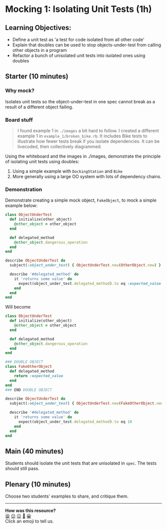 # Mocking 1: Isolating Unit Tests (1h)

## Learning Objectives:

- Define a unit test as 'a test for code isolated from all other code'
- Explain that doubles can be used to stop objects-under-test from calling other objects in a program
- Refactor a bunch of unisolated unit tests into isolated ones using doubles

## Starter (10 minutes)

### Why mock?

Isolates unit tests so the object-under-test in one spec cannot break as a result of a different object failing.

### Board stuff

> I found example 1 in `./images` a bit hard to follow.  I created a different example 1 in `example_1/broken_bike.rb`.  It includes Bike tests to illustrate how fewer tests break if you isolate dependencies.  It can be livecoded, then collectively diagrammed.

Using the whiteboard and the images in ./images, demonstrate the principle of isolating unit tests using doubles:

1. Using a simple example with `DockingStation` and `Bike`
2. More generally using a large OO system with lots of dependency chains.

### Demonstration

Demonstrate creating a simple mock object, `FakeObject`, to mock a simple example below:

```ruby
class ObjectUnderTest
  def initialize(other_object)
    @other_object = other_object
  end

  def delegated_method
    @other_object.dangerous_operation
  end
end

describe ObjectUnderTest do
  subject(:object_under_test) { ObjectUnderTest.new(OtherObject.new) }

  describe '#delegated_method' do
    it 'returns some value' do
      expect(object_under_test.delegated_method).to eq :expected_value
    end
  end
end
```

Will become

```ruby
class ObjectUnderTest
  def initialize(other_object)
    @other_object = other_object
  end

  def delegated_method
    @other_object.dangerous_operation
  end
end

### DOUBLE OBJECT
class FakeOtherObject
  def delegated_method
    return :expected_value
  end
end
### END DOUBLE OBJECT

describe ObjectUnderTest do
  subject(:object_under_test) { ObjectUnderTest.new(FakeOtherObject.new) }

  describe '#delegated_method' do
    it 'returns some value' do
      expect(object_under_test.delegated_method).to eq 10
    end
  end
end
```

## Main (40 minutes)

Students should isolate the unit tests that are unisolated in `spec`. The tests should still pass.

## Plenary (10 minutes)

Choose two students' examples to share, and critique them.

<!-- BEGIN GENERATED SECTION DO NOT EDIT -->

---

**How was this resource?**  
[😫](https://airtable.com/shrUJ3t7KLMqVRFKR?prefill_Repository=skills-workshops&prefill_File=week-1/mocking_1/COACH_INSTRUCTIONS.md&prefill_Sentiment=😫) [😕](https://airtable.com/shrUJ3t7KLMqVRFKR?prefill_Repository=skills-workshops&prefill_File=week-1/mocking_1/COACH_INSTRUCTIONS.md&prefill_Sentiment=😕) [😐](https://airtable.com/shrUJ3t7KLMqVRFKR?prefill_Repository=skills-workshops&prefill_File=week-1/mocking_1/COACH_INSTRUCTIONS.md&prefill_Sentiment=😐) [🙂](https://airtable.com/shrUJ3t7KLMqVRFKR?prefill_Repository=skills-workshops&prefill_File=week-1/mocking_1/COACH_INSTRUCTIONS.md&prefill_Sentiment=🙂) [😀](https://airtable.com/shrUJ3t7KLMqVRFKR?prefill_Repository=skills-workshops&prefill_File=week-1/mocking_1/COACH_INSTRUCTIONS.md&prefill_Sentiment=😀)  
Click an emoji to tell us.

<!-- END GENERATED SECTION DO NOT EDIT -->

